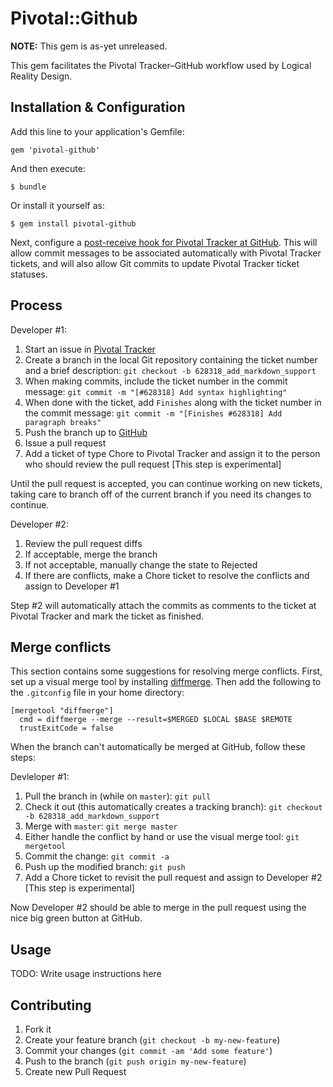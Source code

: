 # Pivotal::Github

**NOTE:** This gem is as-yet unreleased. 

This gem facilitates the Pivotal Tracker–GitHub workflow used by Logical Reality Design.

## Installation & Configuration

Add this line to your application's Gemfile:

    gem 'pivotal-github'

And then execute:

    $ bundle

Or install it yourself as:

    $ gem install pivotal-github

Next, configure a [post-receive hook for Pivotal Tracker at GitHub](https://www.pivotaltracker.com/help/api?version=v3#github_hooks). This will allow commit messages to be associated automatically with Pivotal Tracker tickets, and will also allow Git commits to update Pivotal Tracker ticket statuses.

## Process

Developer #1:

1. Start an issue in [Pivotal Tracker](http://pivotaltracker.com/)
2. Create a branch in the local Git repository containing the ticket number and a brief description: `git checkout -b 628318_add_markdown_support`
3. When making commits, include the ticket number in the commit message: `git commit -m "[#628318] Add syntax highlighting"`
4. When done with the ticket, add `Finishes` along with the ticket number in the commit message: `git commit -m "[Finishes #628318] Add paragraph breaks"`
5. Push the branch up to [GitHub](http://github.com/)
6. Issue a pull request
7. Add a ticket of type Chore to Pivotal Tracker and assign it to the person who should review the pull request [This step is experimental]

Until the pull request is accepted, you can continue working on new tickets, taking care to branch off of the current branch if you need its changes to continue.

Developer #2:

1. Review the pull request diffs
2. If acceptable, merge the branch
3. If not acceptable, manually change the state to Rejected
4. If there are conflicts, make a Chore ticket to resolve the conflicts and assign to Developer #1

Step #2 will automatically attach the commits as comments to the ticket at Pivotal Tracker and mark the ticket as finished.

## Merge conflicts

This section contains some suggestions for resolving merge conflicts. First, set up a visual merge tool by installing [diffmerge](http://www.sourcegear.com/diffmerge/). Then add the following to the `.gitconfig` file in your home directory:

    [mergetool "diffmerge"]
      cmd = diffmerge --merge --result=$MERGED $LOCAL $BASE $REMOTE
      trustExitCode = false

When the branch can't automatically be merged at GitHub, follow these steps:

Devleloper #1:

1. Pull the branch in (while on `master`): `git pull`
2. Check it out (this automatically creates a tracking branch): `git checkout -b 628318_add_markdown_support`
3. Merge with `master`: `git merge master`
4. Either handle the conflict by hand or use the visual merge tool: `git mergetool`
5. Commit the change: `git commit -a`
6. Push up the modified branch: `git push`
7. Add a Chore ticket to revisit the pull request and assign to Developer #2 [This step is experimental]

Now Developer #2 should be able to merge in the pull request using the nice big green button at GitHub.

## Usage

TODO: Write usage instructions here

## Contributing

1. Fork it
2. Create your feature branch (`git checkout -b my-new-feature`)
3. Commit your changes (`git commit -am 'Add some feature'`)
4. Push to the branch (`git push origin my-new-feature`)
5. Create new Pull Request
